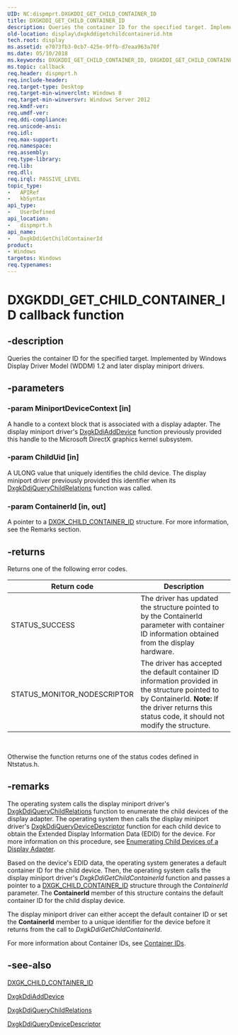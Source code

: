 ```yaml
---
UID: NC:dispmprt.DXGKDDI_GET_CHILD_CONTAINER_ID
title: DXGKDDI_GET_CHILD_CONTAINER_ID
description: Queries the container ID for the specified target. Implemented by Windows Display Driver Model (WDDM) 1.2 and later display miniport drivers.
old-location: display\dxgkddigetchildcontainerid.htm
tech.root: display
ms.assetid: e7073fb3-0cb7-425e-9ffb-d7eaa963a70f
ms.date: 05/10/2018
ms.keywords: DXGKDDI_GET_CHILD_CONTAINER_ID, DXGKDDI_GET_CHILD_CONTAINER_ID callback, DxgkDdiGetChildContainerId, DxgkDdiGetChildContainerId callback function [Display Devices], display.dxgkddigetchildcontainerid, dispmprt/DxgkDdiGetChildContainerId
ms.topic: callback
req.header: dispmprt.h
req.include-header: 
req.target-type: Desktop
req.target-min-winverclnt: Windows 8
req.target-min-winversvr: Windows Server 2012
req.kmdf-ver: 
req.umdf-ver: 
req.ddi-compliance: 
req.unicode-ansi: 
req.idl: 
req.max-support: 
req.namespace: 
req.assembly: 
req.type-library: 
req.lib: 
req.dll: 
req.irql: PASSIVE_LEVEL
topic_type:
-	APIRef
-	kbSyntax
api_type:
-	UserDefined
api_location:
-	dispmprt.h
api_name:
-	DxgkDdiGetChildContainerId
product:
- Windows
targetos: Windows
req.typenames: 
---
```


# DXGKDDI_GET_CHILD_CONTAINER_ID callback function


## -description


 Queries the container ID for the specified target. Implemented by Windows Display Driver Model (WDDM) 1.2 and later display miniport drivers.


## -parameters




### -param MiniportDeviceContext [in]

A handle to a context block that is associated with a display adapter. The display miniport driver's <a href="https://msdn.microsoft.com/5fd4046f-54c3-4dfc-8d51-0d9ebcde0bea">DxgkDdiAddDevice</a> function previously provided this handle to the Microsoft DirectX graphics kernel subsystem.




### -param ChildUid [in]

A ULONG value that uniquely identifies the child device. The display miniport driver  previously provided this identifier when its  <a href="https://msdn.microsoft.com/eb1a0df0-6239-4d82-8477-7dd015f80b6e">DxgkDdiQueryChildRelations</a> function was called.


### -param ContainerId [in, out]

A pointer to a <a href="https://msdn.microsoft.com/library/windows/hardware/hh464005">DXGK_CHILD_CONTAINER_ID</a> structure. For more information, see the Remarks section.


## -returns



Returns one of the following error codes.

|Return code|Description|
|--- |--- |
|STATUS_SUCCESS|The driver has updated the structure pointed to by the ContainerId parameter with  container ID information obtained from the display hardware.|
|STATUS_MONITOR_NODESCRIPTOR|The driver has accepted the default container ID information provided in the structure pointed to by  ContainerId. **Note:** If the driver returns this status code, it should not modify the structure.|
 

Otherwise the function returns one of the status codes defined in Ntstatus.h.




## -remarks



The operating system calls the display miniport driver's <a href="https://msdn.microsoft.com/eb1a0df0-6239-4d82-8477-7dd015f80b6e">DxgkDdiQueryChildRelations</a> function to enumerate the child devices of the display adapter. The operating system then calls the display miniport driver's <a href="https://msdn.microsoft.com/0dfcc012-9fff-40b6-b71f-da2ca229896c">DxgkDdiQueryDeviceDescriptor</a> function for each child device to obtain the  Extended Display Information Data (EDID) for the device. For more information on this procedure, see <a href="https://msdn.microsoft.com/3bec2117-aef4-41fc-b88a-0081c7c9fe3d">Enumerating Child Devices of a Display Adapter</a>.

Based on the device's EDID data, the operating system generates a default container ID for the child device. Then, the operating system calls the display miniport driver's <i>DxgkDdiGetChildContainerId</i> function and passes a pointer to a <a href="https://msdn.microsoft.com/library/windows/hardware/hh464005">DXGK_CHILD_CONTAINER_ID</a> structure through the <i>ContainerId</i> parameter. The <b>ContainerId</b> member of this structure contains the default container ID for the child display device.

The display miniport driver can either accept the default container ID or set the <b>ContainerId</b> member to a unique identifier for the device before it returns from the call to <i>DxgkDdiGetChildContainerId</i>.

For more information about Container IDs, see <a href="https://msdn.microsoft.com/library/windows/desktop/dd542646">Container IDs</a>.




## -see-also




<a href="https://msdn.microsoft.com/library/windows/hardware/hh464005">DXGK_CHILD_CONTAINER_ID</a>



<a href="https://msdn.microsoft.com/5fd4046f-54c3-4dfc-8d51-0d9ebcde0bea">DxgkDdiAddDevice</a>



<a href="https://msdn.microsoft.com/eb1a0df0-6239-4d82-8477-7dd015f80b6e">DxgkDdiQueryChildRelations</a>



<a href="https://msdn.microsoft.com/0dfcc012-9fff-40b6-b71f-da2ca229896c">DxgkDdiQueryDeviceDescriptor</a>
 

 

